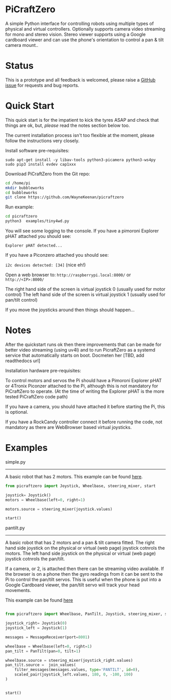 PiCraftZero
===========

A simple Python interface for controlling robots using multiple types of physical and virtual controllers. 
Optionally supports camera video streaming for mono and stereo vision. Stereo viewer supports using a Google cardboard viewer and can use the phone's orientation to control a pan & tilt camera mount..


Status
======

This is a prototype and all feedback is welcomed, please raise a [GitHub issue]() for requests and bug reports.



Quick Start
===========

This quick start is for the impatient to kick the tyres ASAP and check that things are ok, but, *please* read the notes section below too.

The current installation process isn't too flexible at the moment, please follow the instructions very closely.


Install software pre-requisites:
```
sudo apt-get install -y libav-tools python3-picamera python3-ws4py
sudo pip3 install evdev cap1xxx
```

Download PiCraftZero from the Git repo:
 
```bash
cd /home/pi
mkdir bubbleworks
cd bubbleworks
git clone https://github.com/WayneKeenan/picraftzero
```


Run example:


```bash
cd picraftzero
python3  examples/tiny4wd.py
```


You will see some logging to the console.
If you have a pimoroni Explorer pHAT attached you should see:

```Explorer pHAT detected...```


If you have a Piconzero attached you should see:

```i2c devices detected: [34]```  (nice eh!)



Open a web browser to: `http://raspberrypi.local:8000/` or `http://<IP>:8000/`

The right hand side of the screen is virtual joystick 0 (usually used for motor control)
The left hand side of the screen is virtual joystick 1 (usually used for pan/tilt control)

If you move the joysticks around then things should happen...

Notes
=====

After the quickstart runs ok then there improvements that can be made for better video streaming (using uv4l) and to run PicraftZero as a systemd service that automatically starts on boot. Docmeten her [TBD, add readthedocs url]


Installation hardware pre-requisites:

To control motors and servos the Pi should have a Pimoroni Explorer pHAT or 4Tronix Piconzer attached to the Pi, although this is not mandatory for PiCraftZero to operate. (At the time of writing the Explorer pHAT is the more tested PiCraftZero code path)

If you have a camera, you should have attached it before starting the Pi, this is optional.

If you have a RockCandy controller connect it before running the code, not mandatory as there are WebBrowser based virtual joysticks.


Examples
========


simple.py
*********

A basic robot that has 2 motors.
This example can be found [here](examples/tiny4wd.py).


```python
from picraftzero import Joystick, Wheelbase, steering_mixer, start

joystick= Joystick()                         
motors = Wheelbase(left=0, right=1)  

motors.source = steering_mixer(joystick.values)

start()
```

pantilt.py
**********


A basic robot that has 2 motors and a pan & tilt camera fitted.
The right hand side joystick on the physical or virtual (web page) joystick cotnrols the motors.
The left hand side joystick on the physical or virtual (web page) joystick cotnrols the pan/tilt.

If a camera, or 2, is attached then there can be streaming video available.
If the browser is on a phone then the gyro readings from it can be sent to the Pi to control the pan/tilt servos.  This is useful when the phone is put into a Google Cardboard viewer, the pan/tilt servo will track your head movements.
 
 
This example can be found [here](examples/pantilt.py)


```python

from picraftzero import Wheelbase, PanTilt, Joystick, steering_mixer, scaled_pair, start, filter_messages, MessageReceiver, join_values

joystick_right= Joystick(0)
joystick_left = Joystick(1)

messages = MessageReceiver(port=8001)

wheelbase = Wheelbase(left=0, right=1) 
pan_tilt = PanTilt(pan=0, tilt=1)      

wheelbase.source = steering_mixer(joystick_right.values)
pan_tilt.source =  join_values(
    filter_messages(messages.values, type='PANTILT', id=0),
    scaled_pair(joystick_left.values, 180, 0, -100, 100)
)


start()
```


